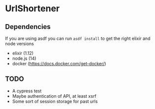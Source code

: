 # UrlShortener

## Dependencies

If you are using asdf you can run `asdf install` to get the right elixir and node versions

* elixir (1.12)
* node.js (14)
* docker (https://docs.docker.com/get-docker/)

## TODO

* A cypress test
* Maybe authentication of API, at least xsrf
* Some sort of session storage for past urls
